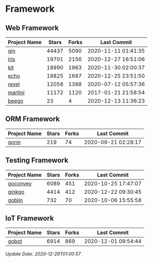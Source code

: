 # Framework

## Web Framework
| Project Name | Stars | Forks | Last Commit |
| ------------ | ----- | ----- | ----------- |
| [gin](https://github.com/gin-gonic/gin) | 44437 | 5090 | 2020-11-11 01:41:35 |
| [iris](https://github.com/kataras/iris) | 19701 | 2156 | 2020-12-27 16:51:06 |
| [kit](https://github.com/go-kit/kit) | 18990 | 1963 | 2020-11-30 02:00:37 |
| [echo](https://github.com/labstack/echo) | 18825 | 1687 | 2020-12-25 23:51:50 |
| [revel](https://github.com/revel/revel) | 12058 | 1388 | 2020-07-12 05:57:36 |
| [martini](https://github.com/go-martini/martini) | 11172 | 1120 | 2017-01-21 21:58:54 |
| [beego](https://github.com/astaxie/beego) | 23 | 4 | 2020-12-13 11:36:23 |

## ORM Framework
| Project Name | Stars | Forks | Last Commit |
| ------------ | ----- | ----- | ----------- |
| [gorm](https://github.com/jinzhu/gorm) | 219 | 74 | 2020-09-21 02:28:17 |

## Testing Framework
| Project Name | Stars | Forks | Last Commit |
| ------------ | ----- | ----- | ----------- |
| [goconvey](https://github.com/smartystreets/goconvey) | 6089 | 451 | 2020-10-25 17:47:07 |
| [ginkgo](https://github.com/onsi/ginkgo) | 4414 | 412 | 2020-12-22 09:30:45 |
| [goblin](https://github.com/franela/goblin) | 732 | 70 | 2020-10-06 15:55:58 |

## IoT Framework
| Project Name | Stars | Forks | Last Commit |
| ------------ | ----- | ----- | ----------- |
| [gobot](https://github.com/hybridgroup/gobot) | 6914 | 869 | 2020-12-01 09:54:44 |

*Update Date: 2020-12-29T01:00:57*